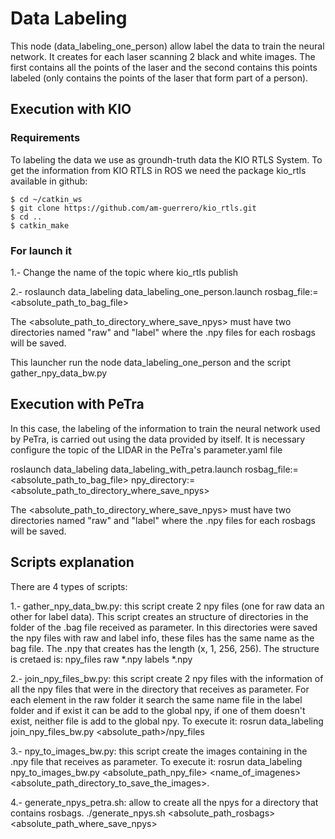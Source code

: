 # Data Labeling

This node (data_labeling_one_person) allow label the data to train the neural network. It creates for each laser scanning 2 black and
white images. The first contains all the points of the laser and the second contains this points labeled (only contains the points
of the laser that form part of a person).



## Execution with KIO

### Requirements

To labeling the data we use as groundh-truth data the KIO RTLS System. To get the information from KIO RTLS in ROS we need the package
kio_rtls available in github:
```
$ cd ~/catkin_ws
$ git clone https://github.com/am-guerrero/kio_rtls.git
$ cd ..
$ catkin_make
```

### For launch it

1.- Change the name of the topic where kio_rtls publish

2.- roslaunch data_labeling data_labeling_one_person.launch rosbag_file:=<absolute_path_to_bag_file>

The <absolute_path_to_directory_where_save_npys> must have two directories named "raw" and "label" where the .npy files for each rosbags will be saved. 

This launcher run the node data_labeling_one_person and the script gather_npy_data_bw.py

## Execution with PeTra
In this case, the labeling of the information to train the neural network used by PeTra, is carried out using the data provided by itself. It is necessary configure the topic of the LIDAR in the PeTra's parameter.yaml file

roslaunch data_labeling data_labeling_with_petra.launch rosbag_file:=<absolute_path_to_bag_file> npy_directory:=<absolute_path_to_directory_where_save_npys>

The <absolute_path_to_directory_where_save_npys> must have two directories named "raw" and "label" where the .npy files for each rosbags will be saved. 

## Scripts explanation

There are 4 types of scripts:

1.- gather_npy_data_bw.py: this script create 2 npy files (one for raw data an other for label data). This script creates
an structure of directories in the folder of the .bag file received as parameter. In this directories were saved the npy files
with raw and label info, these files has the same name as the bag file. The .npy that creates has the length (x, 1, 256, 256).
The structure is cretaed is:
<directory of bag file>
	npy_files
		raw
			*.npy
		labels
			*.npy

2.- join_npy_files_bw.py: this script create 2 npy files with the information of all the npy files that were in the directory
that receives as parameter. For each element in the raw folder it search the same name file in the label folder and if exist
it can be add to the global npy, if one of them doesn't exist, neither file is add to the global npy. To execute it:
rosrun data_labeling join_npy_files_bw.py <absolute_path>/npy_files

3.- npy_to_images_bw.py: this script create the images containing in the .npy file that receives as parameter. To execute it:
rosrun data_labeling npy_to_images_bw.py <absolute_path_npy_file> <name_of_imagenes> <absolute_path_directory_to_save_the_images>.

4.- generate_npys_petra.sh: allow to create all the npys for a directory that contains rosbags.
./generate_npys.sh <absolute_path_rosbags> <absolute_path_where_save_npys>
